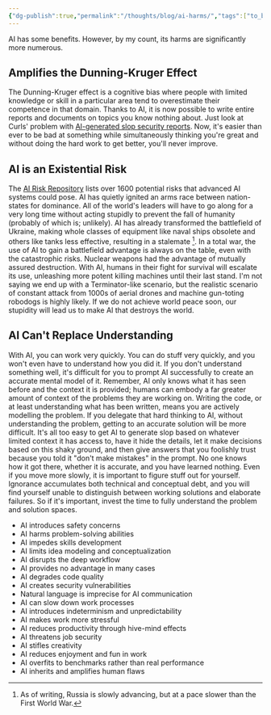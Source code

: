 ```yaml
---
{"dg-publish":true,"permalink":"/thoughts/blog/ai-harms/","tags":["to_blog","to_refactor"],"created":"2025-08-26T19:38:31.977+01:00","updated":"2025-08-29T07:17:02.018+01:00"}
---
```


AI has some benefits. However, by my count, its harms are significantly more numerous.

## Amplifies the Dunning-Kruger Effect
The Dunning-Kruger effect is a cognitive bias where people with limited knowledge or skill in a particular area tend to overestimate their competence in that domain. Thanks to AI, it is now possible to write entire reports and documents on topics you know nothing about. Just look at Curls' problem with [AI-generated slop security reports](https://www.theregister.com/2025/05/07/curl_ai_bug_reports/). Now, it's easier than ever to be bad at something while simultaneously thinking you're great and without doing the hard work to get better, you'll never improve.

## AI is an Existential Risk
The [AI Risk Repository](https://airisk.mit.edu/) lists over 1600 potential risks that advanced AI systems could pose. AI has quietly ignited an arms race between nation-states for dominance. All of the world's leaders will have to go along for a very long time without acting stupidly to prevent the fall of humanity (probably of which is; unlikely). AI has already transformed the battlefield of Ukraine, making whole classes of equipment like naval ships obsolete and others like tanks less effective, resulting in a stalemate [^1]. In a total war, the use of AI to gain a battlefield advantage is always on the table, even with the catastrophic risks. Nuclear weapons had the advantage of mutually assured destruction. With AI, humans in their fight for survival will escalate its use, unleashing more potent killing machines until their last stand. I'm not saying we end up with a Terminator-like scenario, but the realistic scenario of constant attack from 1000s of aerial drones and machine gun-toting robodogs is highly likely. If we do not achieve world peace soon, our stupidity will lead us to make AI that destroys the world.

## AI Can't Replace Understanding
With AI, you can work very quickly. You can do stuff very quickly, and you won't even have to understand how you did it. If you don't understand something well, it's difficult for you to prompt AI successfully to create an accurate mental model of it. Remember, AI only knows what it has seen before and the context it is provided; humans can embody a far greater amount of context of the problems they are working on. Writing the code, or at least understanding what has been written, means you are actively modelling the problem. If you delegate that hard thinking to AI, without understanding the problem, getting to an accurate solution will be more difficult. It's all too easy to get AI to generate slop based on whatever limited context it has access to, have it hide the details, let it make decisions based on this shaky ground, and then give answers that you foolishly trust because you told it "don't make mistakes" in the prompt. No one knows how it got there, whether it is accurate, and you have learned nothing.  Even if you move more slowly, it is important to figure stuff out for yourself. Ignorance accumulates both technical and conceptual debt, and you will find yourself unable to distinguish between working solutions and elaborate failures. So if it's important, invest the time to fully understand the problem and solution spaces.

- AI introduces safety concerns
- AI harms problem-solving abilities
- AI impedes skills development
- AI limits idea modeling and conceptualization
- AI disrupts the deep workflow
- AI provides no advantage in many cases
- AI degrades code quality
- AI creates security vulnerabilities
- Natural language is imprecise for AI communication
- AI can slow down work processes
- AI introduces indeterminism and unpredictability
- AI makes work more stressful
- AI reduces productivity through hive-mind effects
- AI threatens job security
- AI stifles creativity
- AI reduces enjoyment and fun in work
- AI overfits to benchmarks rather than real performance
- AI inherits and amplifies human flaws

[^1]: As of writing, Russia is slowly advancing, but at a pace slower than the First World War.
